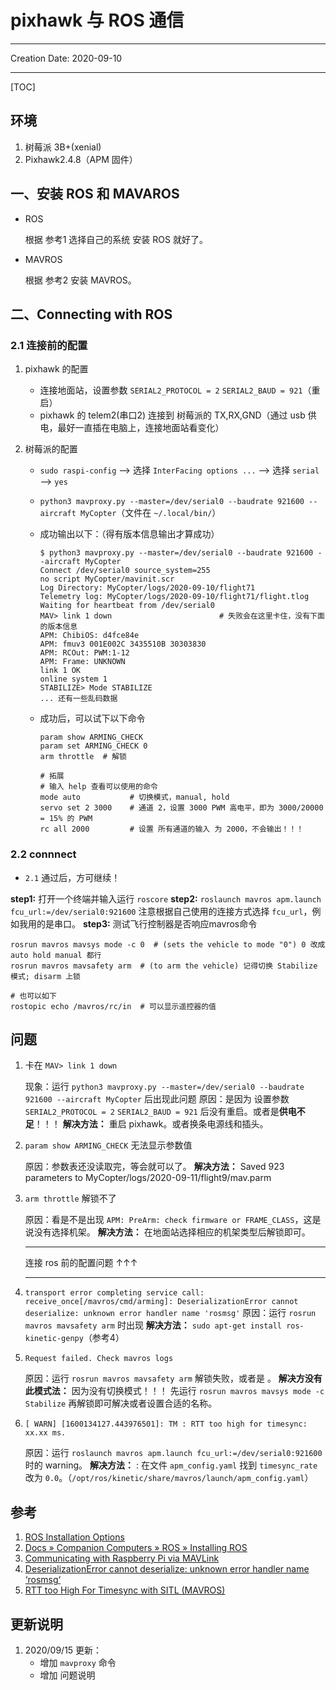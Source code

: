 # pixhawk 与 ROS 通信

---

Creation Date: 2020-09-10

---

[TOC]

## 环境

1. 树莓派 3B+(xenial)
2. Pixhawk2.4.8（APM 固件）

## 一、安装 ROS 和 MAVAROS

* ROS

  根据 参考1 选择自己的系统 安装 ROS 就好了。

* MAVROS

  根据 参考2 安装 MAVROS。

## 二、Connecting with ROS

### 2.1 连接前的配置

1. pixhawk 的配置

    * 连接地面站，设置参数 `SERIAL2_PROTOCOL = 2` `SERIAL2_BAUD = 921`（重启）
    * pixhawk 的 telem2(串口2) 连接到 树莓派的 TX,RX,GND（通过 usb 供电，最好一直插在电脑上，连接地面站看变化）

2. 树莓派的配置

    * `sudo raspi-config` --> 选择 `InterFacing options ...` --> 选择 `serial` --> `yes`
    * `python3 mavproxy.py --master=/dev/serial0 --baudrate 921600 --aircraft MyCopter`（文件在 `~/.local/bin/`）
    * 成功输出以下：（得有版本信息输出才算成功）

        ```shell
        $ python3 mavproxy.py --master=/dev/serial0 --baudrate 921600 --aircraft MyCopter
        Connect /dev/serial0 source_system=255
        no script MyCopter/mavinit.scr
        Log Directory: MyCopter/logs/2020-09-10/flight71
        Telemetry log: MyCopter/logs/2020-09-10/flight71/flight.tlog
        Waiting for heartbeat from /dev/serial0
        MAV> link 1 down                        # 失败会在这里卡住，没有下面的版本信息
        APM: ChibiOS: d4fce84e
        APM: fmuv3 001E002C 3435510B 30303830
        APM: RCOut: PWM:1-12
        APM: Frame: UNKNOWN
        link 1 OK
        online system 1
        STABILIZE> Mode STABILIZE
        ... 还有一些乱码数据
        ```

    * 成功后，可以试下以下命令

        ```shell
        param show ARMING_CHECK
        param set ARMING_CHECK 0
        arm throttle  # 解锁

        # 拓展
        # 输入 help 查看可以使用的命令
        mode auto           # 切换模式，manual, hold
        servo set 2 3000    # 通道 2，设置 3000 PWM 高电平，即为 3000/20000 = 15% 的 PWM
        rc all 2000         # 设置 所有通道的输入 为 2000，不会输出！！！
        ```

### 2.2 connnect

* `2.1` 通过后，方可继续！

**step1:** 打开一个终端并输入运行 `roscore`
**step2:** `roslaunch mavros apm.launch fcu_url:=/dev/serial0:921600`
    注意根据自己使用的连接方式选择 `fcu_url`，例如我用的是串口。
**step3:** 测试飞行控制器是否响应mavros命令

```shell
rosrun mavros mavsys mode -c 0  # (sets the vehicle to mode "0") 0 改成 auto hold manual 都行
rosrun mavros mavsafety arm  # (to arm the vehicle) 记得切换 Stabilize 模式; disarm 上锁

# 也可以如下
rostopic echo /mavros/rc/in  # 可以显示遥控器的值
```

## 问题

1. 卡在 `MAV> link 1 down`

    现象：运行 `python3 mavproxy.py --master=/dev/serial0 --baudrate 921600 --aircraft MyCopter` 后出现此问题
    原因：是因为 设置参数 `SERIAL2_PROTOCOL = 2` `SERIAL2_BAUD = 921` 后没有重启。或者是**供电不足**！！！
    **解决方法：** 重启 pixhawk。或者换条电源线和插头。

2. `param show ARMING_CHECK` 无法显示参数值

    原因：参数表还没读取完，等会就可以了。
    **解决方法：** Saved 923 parameters to MyCopter/logs/2020-09-11/flight9/mav.parm

3. `arm throttle` 解锁不了

    原因：看是不是出现 `APM: PreArm: check firmware or FRAME_CLASS`，这是说没有选择机架。
    **解决方法：** 在地面站选择相应的机架类型后解锁即可。

    ---

    连接 ros 前的配置问题 ↑↑↑

    ---

4. `transport error completing service call: receive_once[/mavros/cmd/arming]: DeserializationError cannot deserialize: unknown error handler name 'rosmsg'`
    原因：运行 `rosrun mavros mavsafety arm` 时出现
    **解决方法：** `sudo apt-get install ros-kinetic-genpy`（参考4）

5. `Request failed. Check mavros logs`

    原因：运行 `rosrun mavros mavsafety arm` 解锁失败，或者是 。
    **解决方没有此模式法：** 因为没有切换模式！！！ 先运行 `rosrun mavros mavsys mode -c Stabilize` 再解锁即可解决或者设置合适的名称。

6. `[ WARN] [1600134127.443976501]: TM : RTT too high for timesync: xx.xx ms.`

    原因：运行 `roslaunch mavros apm.launch fcu_url:=/dev/serial0:921600` 时的 warning。
    **解决方法：** : 在文件 `apm_config.yaml` 找到 `timesync_rate` 改为 `0.0`。（`/opt/ros/kinetic/share/mavros/launch/apm_config.yaml`）

## 参考

1. [ROS Installation Options](http://wiki.ros.org/ROS/Installation)
2. [Docs » Companion Computers » ROS » Installing ROS](https://ardupilot.org/dev/docs/ros-install.html#)
3. [Communicating with Raspberry Pi via MAVLink](https://ardupilot.org/dev/docs/raspberry-pi-via-mavlink.html#raspberry-pi-via-mavlinks)
4. [DeserializationError cannot deserialize: unknown error handler name ‘rosmsg‘](https://blog.csdn.net/WinTeRomING/article/details/108402250)
5. [RTT too High For Timesync with SITL (MAVROS)](https://discuss.ardupilot.org/t/rtt-too-high-for-timesync-with-sitl-mavros/38224)

## 更新说明

1. 2020/09/15 更新：
    * 增加 `mavproxy` 命令
    * 增加 问题说明
